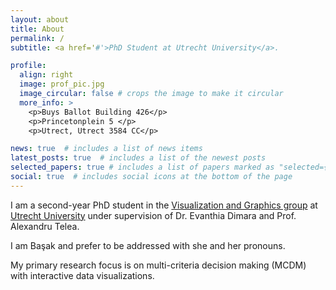 ```yaml
---
layout: about
title: About
permalink: /
subtitle: <a href='#'>PhD Student at Utrecht University</a>. 

profile:
  align: right
  image: prof_pic.jpg
  image_circular: false # crops the image to make it circular
  more_info: >
    <p>Buys Ballot Building 426</p>
    <p>Princetonplein 5 </p>
    <p>Utrect, Utrect 3584 CC</p>

news: true  # includes a list of news items
latest_posts: true  # includes a list of the newest posts
selected_papers: true # includes a list of papers marked as "selected={true}"
social: true  # includes social icons at the bottom of the page
---
```


I am a second-year PhD student in the <a href='https://www.uu.nl/en/research/interaction/visualization-and-graphics'>Visualization and Graphics group</a> at <a href='https://www.uu.nl/en'>Utrecht University</a> under supervision of Dr. Evanthia Dimara and Prof. Alexandru Telea. 

I am Başak and prefer to be addressed with she and her pronouns.

My primary research focus is on multi-criteria decision making (MCDM) with interactive data visualizations. 
